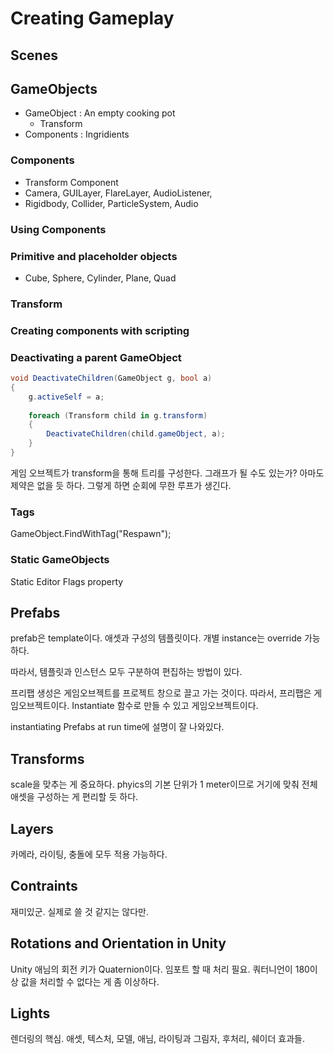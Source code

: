 # Creating Gameplay

## Scenes

## GameObjects

- GameObject : An empty cooking pot
  - Transform 
- Components : Ingridients

### Components

- Transform Component
- Camera, GUILayer, FlareLayer, AudioListener, 
- Rigidbody, Collider, ParticleSystem, Audio 

### Using Components


### Primitive and placeholder objects

- Cube, Sphere, Cylinder, Plane, Quad

### Transform 

### Creating components with scripting

### Deactivating a parent GameObject

```c#
void DeactivateChildren(GameObject g, bool a) 
{
    g.activeSelf = a;
    
    foreach (Transform child in g.transform) 
    {
        DeactivateChildren(child.gameObject, a);
    }
}
```

게임 오브젝트가 transform을 통해 트리를 구성한다. 그래프가 될 수도 있는가? 아마도 제약은 없을 듯 하다. 그렇게 하면 순회에 무한 루프가 생긴다. 

### Tags

GameObject.FindWithTag("Respawn");

### Static GameObjects

Static Editor Flags property

## Prefabs

prefab은 template이다. 애셋과 구성의 템플릿이다. 
개별 instance는 override 가능하다. 

따라서, 템플릿과 인스턴스 모두 구분하여 편집하는 방법이 있다. 

프리팹 생성은 게임오브젝트를 프로젝트 창으로 끌고 가는 것이다. 따라서, 프리팹은 게임오브젝트이다. Instantiate 함수로 만들 수 있고 게임오브젝트이다. 

instantiating Prefabs at run time에 설명이 잘 나와있다. 


## Transforms 

scale을 맞추는 게 중요하다. phyics의 기본 단위가 1 meter이므로 거기에 맞춰 전체 애셋을 구성하는 게 편리할 듯 하다. 


## Layers 

카메라, 라이팅, 충돌에 모두 적용 가능하다. 

## Contraints 

재미있군. 실제로 쓸 것 같지는 않다만. 

## Rotations and Orientation in Unity 

Unity 애님의 회전 키가 Quaternion이다. 임포트 할 때 처리 필요. 쿼터니언이 180이상 값을 처리할 수 없다는 게 좀 이상하다. 

## Lights

렌더링의 핵심. 애셋, 텍스처, 모델, 애님, 라이팅과 그림자, 후처리, 쉐이더 효과들. 







